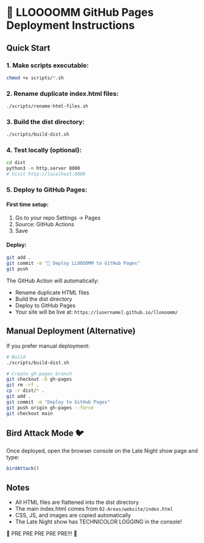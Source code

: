 # 🚀 LLOOOOMM GitHub Pages Deployment Instructions

## Quick Start

### 1. Make scripts executable:
```bash
chmod +x scripts/*.sh
```

### 2. Rename duplicate index.html files:
```bash
./scripts/rename-html-files.sh
```

### 3. Build the dist directory:
```bash
./scripts/build-dist.sh
```

### 4. Test locally (optional):
```bash
cd dist
python3 -m http.server 8000
# Visit http://localhost:8000
```

### 5. Deploy to GitHub Pages:

#### First time setup:
1. Go to your repo Settings → Pages
2. Source: GitHub Actions
3. Save

#### Deploy:
```bash
git add .
git commit -m "🚀 Deploy LLOOOOMM to GitHub Pages"
git push
```

The GitHub Action will automatically:
- Rename duplicate HTML files
- Build the dist directory
- Deploy to GitHub Pages
- Your site will be live at: `https://[username].github.io/lloooomm/`

## Manual Deployment (Alternative)

If you prefer manual deployment:

```bash
# Build
./scripts/build-dist.sh

# Create gh-pages branch
git checkout -b gh-pages
git rm -rf .
cp -r dist/* .
git add .
git commit -m "Deploy to GitHub Pages"
git push origin gh-pages --force
git checkout main
```

## Bird Attack Mode 🐦

Once deployed, open the browser console on the Late Night show page and type:
```javascript
birdAttack()
```

## Notes

- All HTML files are flattened into the dist directory
- The main index.html comes from `02-Areas/website/index.html`
- CSS, JS, and images are copied automatically
- The Late Night show has TECHNICOLOR LOGGING in the console!

🎉 PRE PRE PRE PRE PRE!!! 🎉 